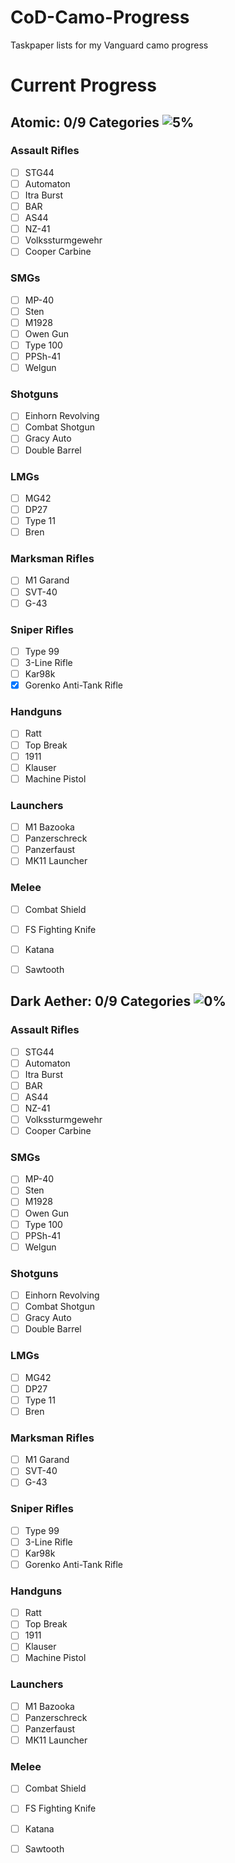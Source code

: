 # CoD-Camo-Progress
Taskpaper lists for my Vanguard camo progress


# Current Progress
## Atomic: 0/9 Categories ![5%](https://progress-bar.dev/5/?width=200)
### Assault Rifles
- [ ] STG44
- [ ] Automaton
- [ ] Itra Burst
- [ ] BAR
- [ ] AS44
- [ ] NZ-41
- [ ] Volkssturmgewehr
- [ ] Cooper Carbine
### SMGs
- [ ] MP-40
- [ ] Sten
- [ ] M1928
- [ ] Owen Gun
- [ ] Type 100
- [ ] PPSh-41
- [ ] Welgun
### Shotguns
- [ ] Einhorn Revolving
- [ ] Combat Shotgun
- [ ] Gracy Auto
- [ ] Double Barrel
### LMGs
- [ ] MG42
- [ ] DP27
- [ ] Type 11
- [ ] Bren
### Marksman Rifles
- [ ] M1 Garand
- [ ] SVT-40
- [ ] G-43
### Sniper Rifles
- [ ] Type 99
- [ ] 3-Line Rifle
- [ ] Kar98k
- [x] Gorenko Anti-Tank Rifle
### Handguns
- [ ] Ratt
- [ ] Top Break
- [ ] 1911
- [ ] Klauser
- [ ] Machine Pistol
### Launchers
- [ ] M1 Bazooka
- [ ] Panzerschreck
- [ ] Panzerfaust
- [ ] MK11 Launcher
### Melee
- [ ] Combat Shield
- [ ] FS Fighting Knife
- [ ] Katana
- [ ] Sawtooth


## Dark Aether: 0/9 Categories ![0%](https://progress-bar.dev/0/?width=200)
### Assault Rifles
- [ ] STG44
- [ ] Automaton
- [ ] Itra Burst
- [ ] BAR
- [ ] AS44
- [ ] NZ-41
- [ ] Volkssturmgewehr
- [ ] Cooper Carbine
### SMGs
- [ ] MP-40
- [ ] Sten
- [ ] M1928
- [ ] Owen Gun
- [ ] Type 100
- [ ] PPSh-41
- [ ] Welgun
### Shotguns
- [ ] Einhorn Revolving
- [ ] Combat Shotgun
- [ ] Gracy Auto
- [ ] Double Barrel
### LMGs
- [ ] MG42
- [ ] DP27
- [ ] Type 11
- [ ] Bren
### Marksman Rifles
- [ ] M1 Garand
- [ ] SVT-40
- [ ] G-43
### Sniper Rifles
- [ ] Type 99
- [ ] 3-Line Rifle
- [ ] Kar98k
- [ ] Gorenko Anti-Tank Rifle
### Handguns
- [ ] Ratt
- [ ] Top Break
- [ ] 1911
- [ ] Klauser
- [ ] Machine Pistol
### Launchers
- [ ] M1 Bazooka
- [ ] Panzerschreck
- [ ] Panzerfaust
- [ ] MK11 Launcher
### Melee
- [ ] Combat Shield
- [ ] FS Fighting Knife
- [ ] Katana
- [ ] Sawtooth


